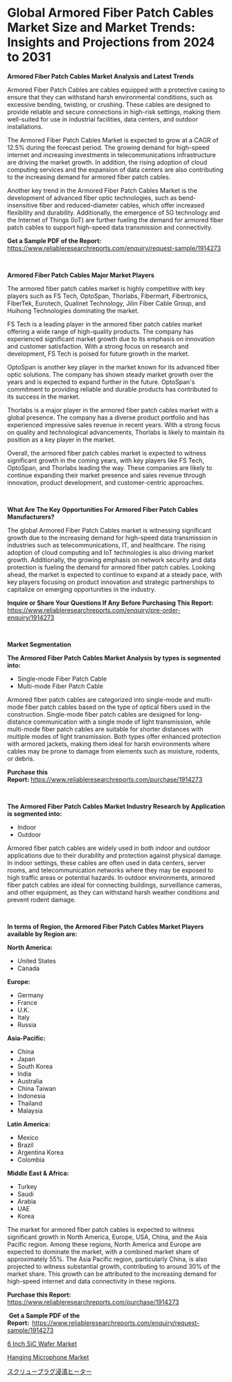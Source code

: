 <p><h1>Global Armored Fiber Patch Cables Market Size and Market Trends: Insights and Projections from 2024 to 2031</h1></p><p><strong>Armored Fiber Patch Cables Market Analysis and Latest Trends</strong></p>
<p><p>Armored Fiber Patch Cables are cables equipped with a protective casing to ensure that they can withstand harsh environmental conditions, such as excessive bending, twisting, or crushing. These cables are designed to provide reliable and secure connections in high-risk settings, making them well-suited for use in industrial facilities, data centers, and outdoor installations.</p><p>The Armored Fiber Patch Cables Market is expected to grow at a CAGR of 12.5% during the forecast period. The growing demand for high-speed internet and increasing investments in telecommunications infrastructure are driving the market growth. In addition, the rising adoption of cloud computing services and the expansion of data centers are also contributing to the increasing demand for armored fiber patch cables.</p><p>Another key trend in the Armored Fiber Patch Cables Market is the development of advanced fiber optic technologies, such as bend-insensitive fiber and reduced-diameter cables, which offer increased flexibility and durability. Additionally, the emergence of 5G technology and the Internet of Things (IoT) are further fueling the demand for armored fiber patch cables to support high-speed data transmission and connectivity.</p></p>
<p><strong>Get a Sample PDF of the Report:&nbsp;</strong> <a href="https://www.reliableresearchreports.com/enquiry/request-sample/1914273">https://www.reliableresearchreports.com/enquiry/request-sample/1914273</a></p>
<p>&nbsp;</p>
<p><strong>Armored Fiber Patch Cables Major Market Players</strong></p>
<p><p>The armored fiber patch cables market is highly competitive with key players such as FS Tech, OptoSpan, Thorlabs, Fibermart, Fibertronics, FiberTek, Eurotech, Qualinet Technology, Jilin Fiber Cable Group, and Huihong Technologies dominating the market. </p><p>FS Tech is a leading player in the armored fiber patch cables market offering a wide range of high-quality products. The company has experienced significant market growth due to its emphasis on innovation and customer satisfaction. With a strong focus on research and development, FS Tech is poised for future growth in the market.</p><p>OptoSpan is another key player in the market known for its advanced fiber optic solutions. The company has shown steady market growth over the years and is expected to expand further in the future. OptoSpan's commitment to providing reliable and durable products has contributed to its success in the market.</p><p>Thorlabs is a major player in the armored fiber patch cables market with a global presence. The company has a diverse product portfolio and has experienced impressive sales revenue in recent years. With a strong focus on quality and technological advancements, Thorlabs is likely to maintain its position as a key player in the market.</p><p>Overall, the armored fiber patch cables market is expected to witness significant growth in the coming years, with key players like FS Tech, OptoSpan, and Thorlabs leading the way. These companies are likely to continue expanding their market presence and sales revenue through innovation, product development, and customer-centric approaches.</p></p>
<p>&nbsp;</p>
<p><strong>What Are The Key Opportunities For Armored Fiber Patch Cables Manufacturers?</strong></p>
<p><p>The global Armored Fiber Patch Cables market is witnessing significant growth due to the increasing demand for high-speed data transmission in industries such as telecommunications, IT, and healthcare. The rising adoption of cloud computing and IoT technologies is also driving market growth. Additionally, the growing emphasis on network security and data protection is fueling the demand for armored fiber patch cables. Looking ahead, the market is expected to continue to expand at a steady pace, with key players focusing on product innovation and strategic partnerships to capitalize on emerging opportunities in the industry.</p></p>
<p><strong>Inquire or Share Your Questions If Any Before Purchasing This Report:</strong> <a href="https://www.reliableresearchreports.com/enquiry/pre-order-enquiry/1914273">https://www.reliableresearchreports.com/enquiry/pre-order-enquiry/1914273</a></p>
<p>&nbsp;</p>
<p><strong>Market Segmentation</strong></p>
<p><strong>The Armored Fiber Patch Cables Market Analysis by types is segmented into:</strong></p>
<p><ul><li>Single-mode Fiber Patch Cable</li><li>Multi-mode Fiber Patch Cable</li></ul></p>
<p><p>Armored fiber patch cables are categorized into single-mode and multi-mode fiber patch cables based on the type of optical fibers used in the construction. Single-mode fiber patch cables are designed for long-distance communication with a single mode of light transmission, while multi-mode fiber patch cables are suitable for shorter distances with multiple modes of light transmission. Both types offer enhanced protection with armored jackets, making them ideal for harsh environments where cables may be prone to damage from elements such as moisture, rodents, or debris.</p></p>
<p><strong>Purchase this Report:&nbsp;</strong><a href="https://www.reliableresearchreports.com/purchase/1914273">https://www.reliableresearchreports.com/purchase/1914273</a></p>
<p>&nbsp;</p>
<p><strong>The Armored Fiber Patch Cables Market Industry Research by Application is segmented into:</strong></p>
<p><ul><li>Indoor</li><li>Outdoor</li></ul></p>
<p><p>Armored fiber patch cables are widely used in both indoor and outdoor applications due to their durability and protection against physical damage. In indoor settings, these cables are often used in data centers, server rooms, and telecommunication networks where they may be exposed to high traffic areas or potential hazards. In outdoor environments, armored fiber patch cables are ideal for connecting buildings, surveillance cameras, and other equipment, as they can withstand harsh weather conditions and prevent rodent damage.</p></p>
<p>&nbsp;</p>
<p><strong>In terms of Region, the Armored Fiber Patch Cables Market Players available by Region are:</strong></p>
<p>
    <p> <strong> North America: </strong>
        <ul>
            <li>United States</li>
            <li>Canada</li>
        </ul>
        </p> 
    <p> <strong> Europe: </strong>
        <ul>
            <li>Germany</li>
            <li>France</li>
            <li>U.K.</li>
            <li>Italy</li>
            <li>Russia</li>
        </ul>
        </p> 
    <p> <strong> Asia-Pacific: </strong>
        <ul>
            <li>China</li>
            <li>Japan</li>
            <li>South Korea</li>
            <li>India</li>
            <li>Australia</li>
            <li>China Taiwan</li>
            <li>Indonesia</li>
            <li>Thailand</li>
            <li>Malaysia</li>
        </ul>
        </p> 
    <p> <strong> Latin America: </strong>
        <ul>
            <li>Mexico</li>
            <li>Brazil</li>
            <li>Argentina Korea</li>
            <li>Colombia</li>
        </ul>
        </p> 
    <p> <strong> Middle East & Africa: </strong>
        <ul>
            <li>Turkey</li>
            <li>Saudi</li>
            <li>Arabia</li>
            <li>UAE</li>
            <li>Korea</li>
        </ul>
    </p>
    </p>
<p><p>The market for armored fiber patch cables is expected to witness significant growth in North America, Europe, USA, China, and the Asia Pacific region. Among these regions, North America and Europe are expected to dominate the market, with a combined market share of approximately 55%. The Asia Pacific region, particularly China, is also projected to witness substantial growth, contributing to around 30% of the market share. This growth can be attributed to the increasing demand for high-speed internet and data connectivity in these regions.</p></p>
<p><strong>Purchase this Report: </strong><a href="https://www.reliableresearchreports.com/purchase/1914273">https://www.reliableresearchreports.com/purchase/1914273</a></p>
<p>&nbsp;<strong>Get a Sample PDF of the Report:&nbsp;&nbsp;</strong><a href="https://www.reliableresearchreports.com/enquiry/request-sample/1914273">https://www.reliableresearchreports.com/enquiry/request-sample/1914273</a></p>
<p><strong></strong></p>
<p><p><a href="https://github.com/indrystar/Market-Research-Report-List-2/blob/main/6-inch-sic-wafer-market.md">6 Inch SiC Wafer Market</a></p><p><a href="https://github.com/AKSHATREPORTPRIME/Market-Research-Report-List-3/blob/main/hanging-microphone-market.md">Hanging Microphone Market</a></p><p><a href="https://github.com/SarahFahey88/Market-Research-Report-List-1/blob/main/748092910657.md">スクリュープラグ浸漬ヒーター</a></p></p>